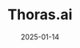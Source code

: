 ---  
layout: startup_page  
title: "Thoras.ai"  
id: "thoras.ai"  
permalink: "/thorasaithoras.ai01142025/"  
website: "https://thoras.ai"  
funding_round: "Seed"  
funding_amount: "$5M"  
investors: "Wellington Ventures, Sinewave Ventures, Focal Ventures, Storytime Capital, other strategic investors"  
about: "Thoras.ai is an adaptive reliability platform utilizing AI/ML to enhance cloud observability. It helps enterprises achieve greater reliability, pinpoint root causes of issues, and prevent costly downtime by reducing noisy metrics and optimizing resource utilization. This proactive approach transforms observability from a problem into a competitive advantage."  
markets: "AI, ML, Cloud Computing, Observability, DevOps, SRE"  
hq: "Reston, Virginia, United States"  
founded_year: "2023"  
linkedin: "https://www.linkedin.com/company/thoras-ai"  
twitter: ""  
instagram: ""  
facebook: ""  
crunchbase: "https://www.crunchbase.com/organization/thoras-ai"  
pitchbook: "https://pitchbook.com/profiles/company/590209-48"  

date_display: "14-Jan-2025"  
date: "2025-01-14"

# SEO Optimization  
meta_title: "Thoras.ai - Seed Funding ($5M)"  
meta_description: "Thoras.ai, Thoras.ai is an adaptive reliability platform utilizing AI/ML to enhance cloud observability. It helps enterprises achieve greater reliability, pinpoi..."  
meta_keywords: "Thoras.ai, AI, ML, Cloud Computing, Observability, DevOps, SRE, Seed funding"  
canonical_url: "https://startup.projectstartups.com/thorasaithoras.ai01142025/"  
---